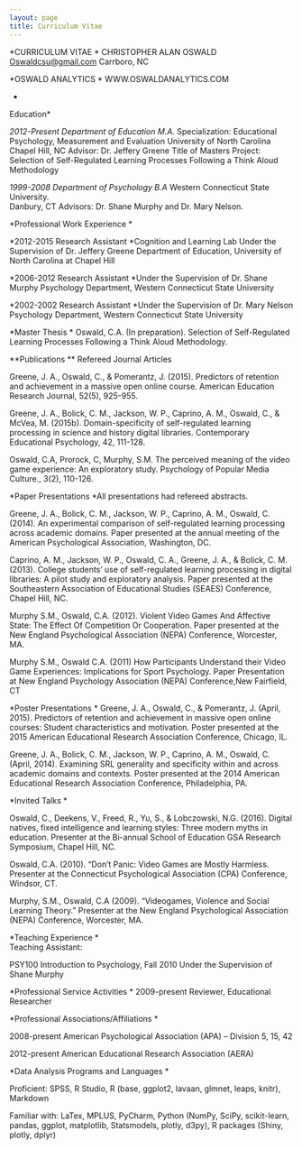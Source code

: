 ```yaml
---
layout: page
title: Curriculum Vitae 
---
```

*CURRICULUM VITAE
*
CHRISTOPHER ALAN OSWALD
Oswaldcsu@gmail.com
Carrboro, NC

*OSWALD ANALYTICS
*
WWW.OSWALDANALYTICS.COM

*
Education*

*2012-Present		Department of	Education					M.A.*
			Specialization:  Educational Psychology, Measurement and Evaluation
			University of North Carolina
			Chapel Hill, NC
			Advisor: Dr. Jeffery Greene
Title of Masters Project: Selection of Self-Regulated Learning Processes
Following a Think Aloud Methodology

*1999-2008		Department of	 Psychology					B.A*
			Western Connecticut State University.  
	Danbury, CT
	Advisors: Dr. Shane Murphy and Dr. Mary Nelson.
	


*Professional Work Experience
*
		
*2012-2015		Research Assistant
*Cognition and Learning Lab 
Under the Supervision of Dr. Jeffery Greene
Department of Education, University of North Carolina at Chapel Hill

*2006-2012		Research Assistant
*Under the Supervision of Dr. Shane Murphy
			Psychology Department, Western Connecticut State University

*2002-2002		Research Assistant
*Under the Supervision of Dr. Mary Nelson
			Psychology Department, Western Connecticut State University


*Master Thesis
*
Oswald, C.A.  (In preparation).  Selection of Self-Regulated Learning Processes Following a Think Aloud Methodology.


**Publications
**
Refereed Journal Articles

Greene, J. A., Oswald, C., & Pomerantz, J. (2015). Predictors of retention and achievement in a massive open online course. American Education Research Journal, 52(5), 925-955.

Greene, J. A., Bolick, C. M., Jackson, W. P., Caprino, A. M., Oswald, C., & McVea, M. (2015b). Domain-specificity of self-regulated learning processing in science and history digital libraries. Contemporary Educational Psychology, 42, 111-128.

Oswald, C.A, Prorock, C, Murphy, S.M.  The perceived meaning of the video game experience: An exploratory study.  Psychology of Popular Media Culture., 3(2), 110-126.


*Paper Presentations
*All presentations had refereed abstracts.


Greene, J. A., Bolick, C. M., Jackson, W. P., Caprino, A. M., Oswald, C. (2014). An experimental comparison of self-regulated learning processing across academic domains. Paper presented at the annual meeting of the American Psychological Association, Washington, DC.

Caprino, A. M., Jackson, W. P., Oswald, C. A., Greene, J. A., & Bolick, C. M. (2013). College students’ use of self-regulated learning processing in digital libraries: A pilot study and exploratory analysis.  Paper presented at the Southeastern Association of Educational Studies (SEAES) Conference, Chapel Hill, NC.

Murphy S.M., Oswald, C.A.  (2012).  Violent Video Games And Affective State: The Effect Of Competition Or Cooperation.  Paper presented at the New England Psychological Association (NEPA) Conference, Worcester, MA.

Murphy S.M., Oswald C.A.  (2011)  How Participants Understand their Video Game Experiences: Implications for Sport Psychology.  Paper Presentation at New England Psychology Association (NEPA) Conference,New Fairfield, CT


*Poster Presentations
*
Greene, J. A., Oswald, C., & Pomerantz, J. (April, 2015). Predictors of retention and achievement in massive open online courses: Student characteristics and motivation. Poster presented at the 2015 American Educational Research Association Conference, Chicago, IL.

Greene, J. A., Bolick, C. M., Jackson, W. P., Caprino, A. M., Oswald, C. (April, 2014). Examining SRL generality and specificity within and across academic domains and contexts. Poster presented at the 2014 American Educational Research Association Conference, Philadelphia, PA.

*Invited Talks
*

Oswald, C., Deekens, V., Freed, R., Yu, S., & Lobczowski, N.G. (2016).  Digital natives, fixed intelligence and learning styles:  Three modern myths in education.  Presenter at the Bi-annual School of Education GSA Research Symposium, Chapel Hill, NC.

Oswald, C.A. (2010).  “Don’t Panic: Video Games are Mostly Harmless.  Presenter at the Connecticut Psychological Association (CPA) Conference, Windsor, CT.

Murphy, S.M., Oswald, C.A (2009).  “Videogames, Violence and Social Learning Theory.”  Presenter at the New England Psychological Association (NEPA) Conference, Worcester, MA.



*Teaching Experience
*		
Teaching Assistant:

PSY100	Introduction to Psychology, Fall 2010  Under the Supervision of Shane Murphy	



*Professional Service Activities
*
2009-present	Reviewer, Educational Researcher



*Professional Associations/Affiliations
*

2008-present 	American Psychological Association (APA) – Division 5, 15, 42

2012-present 	American Educational Research Association (AERA)





*Data Analysis Programs and Languages
*

Proficient:  SPSS, R Studio, R (base, ggplot2, lavaan, glmnet, leaps, knitr), Markdown

Familiar with:  LaTex, MPLUS, PyCharm, Python (NumPy, SciPy, scikit-learn, pandas, ggplot, matplotlib, Statsmodels, plotly, d3py), R packages (Shiny, plotly, dplyr)

